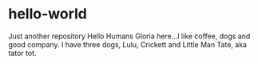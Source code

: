 # hello-world
Just another repository
Hello Humans
Gloria here...I like coffee, dogs and good company.
I have three dogs, Lulu, Crickett and Little Man Tate, aka tator tot.
